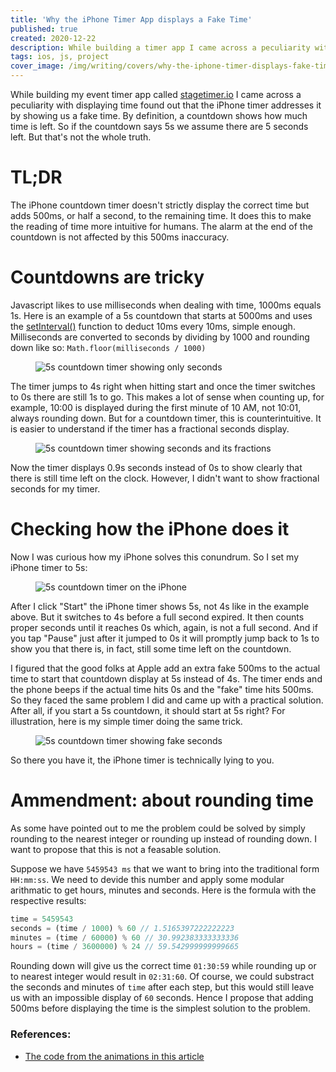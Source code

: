 ```yaml
---
title: 'Why the iPhone Timer App displays a Fake Time'
published: true
created: 2020-12-22
description: While building a timer app I came across a peculiarity with displaying time and found out that the iPhone timer addresses it by showing you a fake time.
tags: ios, js, project
cover_image: /img/writing/covers/why-the-iphone-timer-displays-fake-time.jpg
---
```


While building my event timer app called [stagetimer.io](https://stagetimer.io) I came across a peculiarity with displaying time found out that the iPhone timer addresses it by showing us a fake time. By definition, a countdown shows how much time is left. So if the countdown says 5s we assume there are 5 seconds left. But that's not the whole truth.

# TL;DR

The iPhone countdown timer doesn't strictly display the correct time but adds 500ms, or half a second, to the remaining time. It does this to make the reading of time more intuitive for humans. The alarm at the end of the countdown is not affected by this 500ms inaccuracy.

# Countdowns are tricky

Javascript likes to use milliseconds when dealing with time, 1000ms equals 1s. Here is an example of a 5s countdown that starts at 5000ms and uses the [setInterval()](https://developer.mozilla.org/en-US/docs/Web/API/WindowOrWorkerGlobalScope/setInterval) function to deduct 10ms every 10ms, simple enough. Milliseconds are converted to seconds by dividing by 1000 and rounding down like so: `Math.floor(milliseconds / 1000)`

<div class="text-center">
  <figure data-gifpause onclick="gifpause_toggle(event)">
    <img
      class="rounded"
      src="/img/writing/5s-timer-seconds.gif"
      data-still="/img/writing/5s-timer-seconds.png"
      alt="5s countdown timer showing only seconds"
    />
  </figure>
</div>

The timer jumps to 4s right when hitting start and once the timer switches to 0s there are still 1s to go. This makes a lot of sense when counting up, for example, 10:00 is displayed during the first minute of 10 AM, not 10:01, always rounding down. But for a countdown timer, this is counterintuitive. It is easier to understand if the timer has a fractional seconds display.

<div class="text-center">
  <figure data-gifpause onclick="gifpause_toggle(event)">
    <img
      class="rounded"
      src="/img/writing/5s-timer-seconds-fractions.gif"
      data-still="/img/writing/5s-timer-seconds-fractions.png"
      alt="5s countdown timer showing seconds and its fractions"
    />
  </figure>
</div>

Now the timer displays 0.9s seconds instead of 0s to show clearly that there is still time left on the clock. However, I didn't want to show fractional seconds for my timer.

# Checking how the iPhone does it

Now I was curious how my iPhone solves this conundrum. So I set my iPhone timer to 5s:

<div class="text-center">
  <figure data-gifpause onclick="gifpause_toggle(event)">
    <img
      class="rounded"
      src="/img/writing/5s-timer-iphone.gif"
      data-still="/img/writing/5s-timer-iphone.png"
      alt="5s countdown timer on the iPhone"
    />
  </figure>
</div>

After I click "Start" the iPhone timer shows 5s, not 4s like in the example above. But it switches to 4s before a full second expired. It then counts proper seconds until it reaches 0s which, again, is not a full second. And if you tap "Pause" just after it jumped to 0s it will promptly jump back to 1s to show you that there is, in fact, still some time left on the countdown.

I figured that the good folks at Apple add an extra fake 500ms to the actual time to start that countdown display at 5s instead of 4s. The timer ends and the phone beeps if the actual time hits 0s and the "fake" time hits 500ms. So they faced the same problem I did and came up with a practical solution. After all, if you start a 5s countdown, it should start at 5s right? For illustration, here is my simple timer doing the same trick.

<div class="text-center">
  <figure data-gifpause onclick="gifpause_toggle(event)">
    <img
      class="rounded"
      src="/img/writing/5s-timer-fake-seconds.gif"
      data-still="/img/writing/5s-timer-fake-seconds.png"
      alt="5s countdown timer showing fake seconds"
    />
  </figure>
</div>

So there you have it, the iPhone timer is technically lying to you.

# Ammendment: about rounding time

As some have pointed out to me the problem could be solved by simply rounding to the nearest integer or rounding up instead of rounding down. I want to propose that this is not a feasable solution.

Suppose we have `5459543 ms` that we want to bring into the traditional form `HH:mm:ss`. We need to devide this number and apply some modular arithmatic to get hours, minutes and seconds. Here is the formula with the respective results:

```js
time = 5459543
seconds = (time / 1000) % 60 // 1.5165397222222223
minutes = (time / 60000) % 60 // 30.992383333333336
hours = (time / 3600000) % 24 // 59.542999999999665
```

Rounding down will give us the correct time `01:30:59` while rounding up or to nearest integer would result in `02:31:60`. Of course, we could substract the seconds and minutes of `time` after each step, but this would still leave us with an impossible display of `60` seconds. Hence I propose that adding 500ms before displaying the time is the simplest solution to the problem.

### References:

- [The code from the animations in this article](https://codepen.io/lhermann/pen/wvzPxXj)

